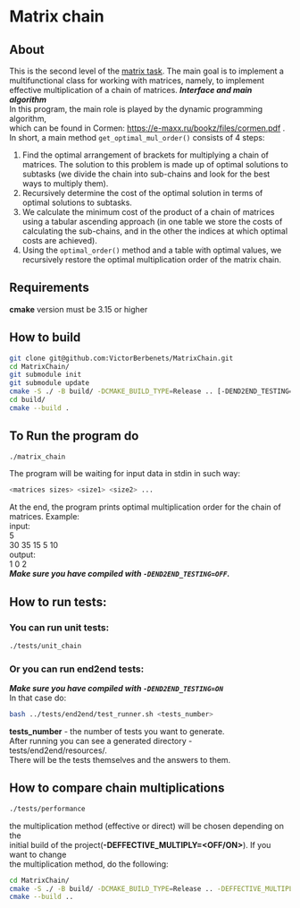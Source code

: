 # Matrix chain
## About
This is the second level of the [matrix task](https://github.com/VictorBerbenets/Matrix).
The main goal is to implement a multifunctional class for working with matrices, namely, to implement effective multiplication of a chain of matrices.
***Interface and main algorithm***  
In this program, the main role is played by the dynamic programming algorithm,  
which can be found in Cormen: https://e-maxx.ru/bookz/files/cormen.pdf .  
In short, a main method `get_optimal_mul_order()` consists of 4 steps:  
1. Find the optimal arrangement of brackets for multiplying a chain of matrices. The solution to this problem is made up of optimal solutions to subtasks (we divide the chain into sub-chains and look for the best ways to multiply them).
2. Recursively determine the cost of the optimal solution in terms
of optimal solutions to subtasks.
3. We calculate the minimum cost of the product of a chain of matrices using a tabular ascending approach (in one table we store the costs of calculating the sub-chains, and in the other the indices at which optimal costs are achieved).
4. Using the `optimal_order()` method and a table with optimal values, we recursively restore the optimal multiplication order of the matrix chain.

## Requirements
**cmake** version must be 3.15 or higher
## How to build
```bash
git clone git@github.com:VictorBerbenets/MatrixChain.git
cd MatrixChain/
git submodule init
git submodule update
cmake -S ./ -B build/ -DCMAKE_BUILD_TYPE=Release .. [-DEND2END_TESTING=<OFF/ON>] [-DEFFECTIVE_MULTIPLY=<OFF/ON>]
cd build/
cmake --build .
```
## To Run the program do  
```bash
./matrix_chain
```
The program will be waiting for input data in stdin in such way:  
```bash
<matrices sizes> <size1> <size2> ...  
```
At the end, the program prints optimal multiplication order for the chain of
matrices. Example:  
input:  
5  
30 35 15 5 10  
output:  
1 0 2  
***Make sure you have compiled with `-DEND2END_TESTING=OFF`.***  
## How to run tests:
### You can run unit tests:
```bash
./tests/unit_chain
```
### Or you can run end2end tests:
***Make sure you have compiled with `-DEND2END_TESTING=ON`***  
In that case do:  
```bash
bash ../tests/end2end/test_runner.sh <tests_number>
```
**tests_number** - the number of tests you want to generate.  
After running you can see a generated directory - tests/end2end/resources/.  
There will be the tests themselves and the answers to them.  

## How to compare chain multiplications
```bash
./tests/performance
```
the multiplication method (effective or direct) will be chosen depending on the  
initial build of the project(**-DEFFECTIVE_MULTIPLY=<OFF/ON>**). If you want to change  
the multiplication method, do the following:  
```bash
cd MatrixChain/
cmake -S ./ -B build/ -DCMAKE_BUILD_TYPE=Release .. -DEFFECTIVE_MULTIPLY=<OFF/ON>
cmake --build ..
```

